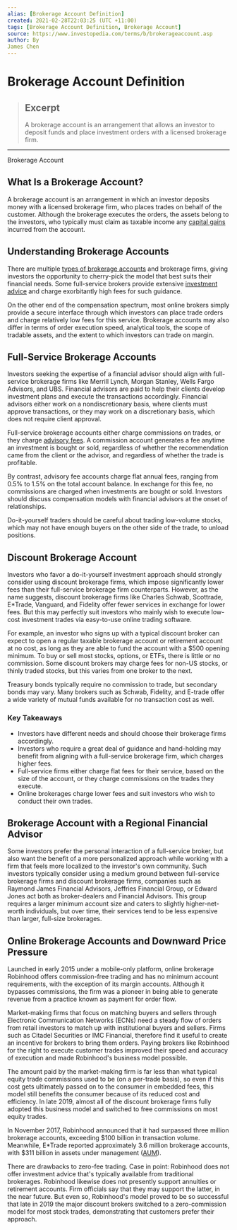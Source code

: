 ```yaml
---
alias: [Brokerage Account Definition]
created: 2021-02-28T22:03:25 (UTC +11:00)
tags: [Brokerage Account Definition, Brokerage Account]
source: https://www.investopedia.com/terms/b/brokerageaccount.asp
author: By
James Chen
---
```


# Brokerage Account Definition

> ## Excerpt
> A brokerage account is an arrangement that allows an investor to deposit funds and place investment orders with a licensed brokerage firm.

---

Brokerage Account
## What Is a Brokerage Account?

A brokerage account is an arrangement in which an investor deposits money with a licensed brokerage firm, who places trades on behalf of the customer. Although the brokerage executes the orders, the assets belong to the investors, who typically must claim as taxable income any [capital gains](https://www.investopedia.com/terms/c/capitalgain.asp) incurred from the account.

## Understanding Brokerage Accounts

There are multiple [types of brokerage accounts](https://www.investopedia.com/investing/types-brokerage-accounts/) and brokerage firms, giving investors the opportunity to cherry-pick the model that best suits their financial needs. Some full-service brokers provide extensive [investment advice](https://www.investopedia.com/terms/i/investment-advice.asp) and charge exorbitantly high fees for such guidance.

On the other end of the compensation spectrum, most online brokers simply provide a secure interface through which investors can place trade orders and charge relatively low fees for this service. Brokerage accounts may also differ in terms of order execution speed, analytical tools, the scope of tradable assets, and the extent to which investors can trade on margin.

## Full-Service Brokerage Accounts

Investors seeking the expertise of a financial advisor should align with full-service brokerage firms like Merrill Lynch, Morgan Stanley, Wells Fargo Advisors, and UBS. Financial advisors are paid to help their clients develop investment plans and execute the transactions accordingly. Financial advisors either work on a nondiscretionary basis, where clients must approve transactions, or they may work on a discretionary basis, which does not require client approval.

Full-service brokerage accounts either charge commissions on trades, or they charge [advisory fees](https://www.investopedia.com/terms/a/advisor-fee.asp). A commission account generates a fee anytime an investment is bought or sold, regardless of whether the recommendation came from the client or the advisor, and regardless of whether the trade is profitable.

By contrast, advisory fee accounts charge flat annual fees, ranging from 0.5% to 1.5% on the total account balance. In exchange for this fee, no commissions are charged when investments are bought or sold. Investors should discuss compensation models with financial advisors at the onset of relationships.

Do-it-yourself traders should be careful about trading low-volume stocks, which may not have enough buyers on the other side of the trade, to unload positions.

## Discount Brokerage Account

Investors who favor a do-it-yourself investment approach should strongly consider using discount brokerage firms, which impose significantly lower fees than their full-service brokerage firm counterparts. However, as the name suggests, discount brokerage firms like Charles Schwab, Scottrade, E\*Trade, Vanguard, and Fidelity offer fewer services in exchange for lower fees. But this may perfectly suit investors who mainly wish to execute low-cost investment trades via easy-to-use online trading software.

For example, an investor who signs up with a typical discount broker can expect to open a regular taxable brokerage account or retirement account at no cost, as long as they are able to fund the account with a $500 opening minimum. To buy or sell most stocks, options, or ETFs, there is little or no commission. Some discount brokers may charge fees for non-US stocks, or thinly traded stocks, but this varies from one broker to the next.

Treasury bonds typically require no commission to trade, but secondary bonds may vary. Many brokers such as Schwab, Fidelity, and E-trade offer a wide variety of mutual funds available for no transaction cost as well.

### Key Takeaways

-   Investors have different needs and should choose their brokerage firms accordingly.
-   Investors who require a great deal of guidance and hand-holding may benefit from aligning with a full-service brokerage firm, which charges higher fees.
-   Full-service firms either charge flat fees for their service, based on the size of the account, or they charge commissions on the trades they execute.
-   Online brokerages charge lower fees and suit investors who wish to conduct their own trades.

## Brokerage Account with a Regional Financial Advisor

Some investors prefer the personal interaction of a full-service broker, but also want the benefit of a more personalized approach while working with a firm that feels more localized to the investor's own community. Such investors typically consider using a medium ground between full-service brokerage firms and discount brokerage firms, companies such as Raymond James Financial Advisors, Jeffries Financial Group, or Edward Jones act both as broker-dealers and Financial Advisors. This group requires a larger minimum account size and caters to slightly higher-net-worth individuals, but over time, their services tend to be less expensive than larger, full-size brokerages.

## Online Brokerage Accounts and Downward Price Pressure

Launched in early 2015 under a mobile-only platform, online brokerage Robinhood offers commission-free trading and has no minimum account requirements, with the exception of its margin accounts. Although it bypasses commissions, the firm was a pioneer in being able to generate revenue from a practice known as payment for order flow.

Market-making firms that focus on matching buyers and sellers through Electronic Communication Networks (ECNs) need a steady flow of orders from retail investors to match up with institutional buyers and sellers. Firms such as Citadel Securities or IMC Financial, therefore find it useful to create an incentive for brokers to bring them orders. Paying brokers like Robinhood for the right to execute customer trades improved their speed and accuracy of execution and made Robinhood's business model possible.

The amount paid by the market-making firm is far less than what typical equity trade commissions used to be (on a per-trade basis), so even if this cost gets ultimately passed on to the consumer in embedded fees, this model still benefits the consumer because of its reduced cost and efficiency. In late 2019, almost all of the discount brokerage firms fully adopted this business model and switched to free commissions on most equity trades.

In November 2017, Robinhood announced that it had surpassed three million brokerage accounts, exceeding $100 billion in transaction volume. Meanwhile, E\*Trade reported approximately 3.6 million brokerage accounts, with $311 billion in assets under management ([AUM](https://www.investopedia.com/terms/a/aum.asp)).

There are drawbacks to zero-fee trading. Case in point: Robinhood does not offer investment advice that's typically available from traditional brokerages. Robinhood likewise does not presently support annuities or retirement accounts. Firm officials say that they may support the latter, in the near future. But even so, Robinhood's model proved to be so successful that late in 2019 the major discount brokers switched to a zero-commission model for most stock trades, demonstrating that customers prefer their approach.
